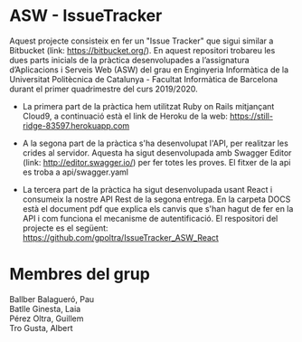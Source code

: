 # ASW - IssueTracker


Aquest projecte consisteix en fer un "Issue Tracker" que sigui similar a Bitbucket (link: https://bitbucket.org/). En aquest repositori trobareu les dues parts inicials de la pràctica desenvolupades a l’assignatura d’Aplicacions i Serveis Web (ASW) del grau en Enginyeria Informàtica de la Universitat Politècnica de Catalunya - Facultat Informàtica de Barcelona durant el primer quadrimestre del curs 2019/2020.

- La primera part de la pràctica hem utilitzat Ruby on Rails mitjançant Cloud9, a continuació està el link de Heroku de la web:
https://still-ridge-83597.herokuapp.com

- A la segona part de la pràctica s'ha desenvolupat l'API, per realitzar les crides al servidor. Aquesta ha sigut desenvolupada amb Swagger Editor (link: http://editor.swagger.io/) per fer totes les proves. El fitxer de la api es troba a api/swagger.yaml 

- La tercera part de la pràctica ha sigut desenvolupada usant React i consumeix la nostre API Rest de la segona entrega. En la carpeta DOCS està el document pdf que explica els canvis que s'han hagut de fer en la API i com funciona el mecanisme de autentificació. El respositori del projecte es el següent: https://github.com/gpoltra/IssueTracker_ASW_React 

# Membres del grup
Ballber Balagueró, Pau  
Batlle Ginesta, Laia  
Pérez Oltra, Guillem  
Tro Gusta, Albert  


